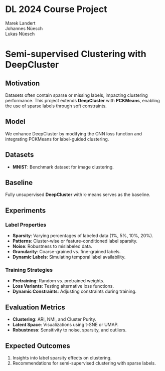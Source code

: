 # DL 2024 Course Project

Marek Landert  
Johannes Nüesch  
Lukas Nüesch  

# Semi-supervised Clustering with DeepCluster

## Motivation
Datasets often contain sparse or missing labels, impacting clustering performance. This project extends **DeepCluster** with **PCKMeans**, enabling the use of sparse labels through soft constraints.

## Model
We enhance DeepCluster by modifying the CNN loss function and integrating PCKMeans for label-guided clustering.

## Datasets
- **MNIST**: Benchmark dataset for image clustering.

## Baseline
Fully unsupervised **DeepCluster** with k-means serves as the baseline.

## Experiments
### Label Properties
- **Sparsity**: Varying percentages of labeled data (1%, 5%, 10%, 20%).
- **Patterns**: Cluster-wise or feature-conditioned label sparsity.
- **Noise**: Robustness to mislabeled data.
- **Granularity**: Coarse-grained vs. fine-grained labels.
- **Dynamic Labels**: Simulating temporal label availability.

### Training Strategies
- **Pretraining**: Random vs. pretrained weights.
- **Loss Variants**: Testing alternative loss functions.
- **Dynamic Constraints**: Adjusting constraints during training.

## Evaluation Metrics
- **Clustering**: ARI, NMI, and Cluster Purity.
- **Latent Space**: Visualizations using t-SNE or UMAP.
- **Robustness**: Sensitivity to noise, sparsity, and outliers.

## Expected Outcomes
1. Insights into label sparsity effects on clustering.
2. Recommendations for semi-supervised clustering with sparse labels.
